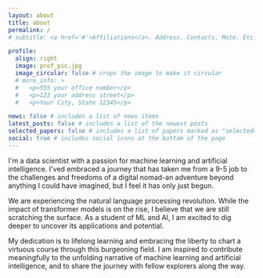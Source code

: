 ```yaml
---
layout: about
title: about
permalink: /
# subtitle: <a href='#'>Affiliations</a>. Address. Contacts. Moto. Etc.

profile:
  align: right
  image: prof_pic.jpg
  image_circular: false # crops the image to make it circular
  # more_info: >
  #   <p>555 your office number</p>
  #   <p>123 your address street</p>
  #   <p>Your City, State 12345</p>

news: false # includes a list of news items
latest_posts: false # includes a list of the newest posts
selected_papers: false # includes a list of papers marked as "selected={true}"
social: true # includes social icons at the bottom of the page
---
```


I'm a data scientist with a passion for machine learning and artificial intelligence. I'ved embraced a journey that has taken me from a 9-5 job to the challenges and freedoms of a digital nomad-an adventure beyond anything I could have imagined, but I feel it has only just begun. 

We are experiencing the natural language processing revolution. While the impact of transformer models is on the rise, I believe that we are still scratching the surface. As a student of ML and AI, I am excited to dig deeper to uncover its applications and potential.

My dedication is to lifelong learning and embracing the liberty to chart a virtuous course through this burgeoning field. I am inspired to contribute meaningfully to the unfolding narrative of machine learning and artificial intelligence, and to share the journey with fellow explorers along the way.
